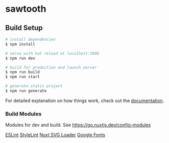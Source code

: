 # sawtooth

## Build Setup

```bash
# install dependencies
$ npm install

# serve with hot reload at localhost:3000
$ npm run dev

# build for production and launch server
$ npm run build
$ npm run start

# generate static project
$ npm run generate
```

For detailed explanation on how things work, check out the [documentation](https://nuxtjs.org).


### Build Modules

Modules for dev and build. See https://go.nuxtjs.dev/config-modules

[ESLint](https://go.nuxtjs.dev/eslint)
[StyleLint](https://go.nuxtjs.dev/stylelint)
[Nuxt SVG Loader]()
[Google Fonts](https://google-fonts.nuxtjs.org/)